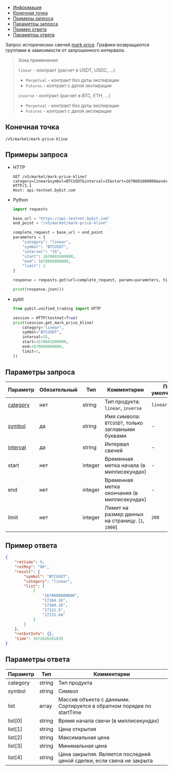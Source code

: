 - [Информация](#информация)
- [Конечная точка](#конечная-точка)
- [Примеры запроса](#примеры-запроса)
- [Параметры запроса](#параметры-запроса)
- [Пример ответа](#пример-ответа)
- [Параметры ответа](#параметры-ответа)

<a id="информация"></a>

Запрос исторических свечей [mark price](https://www.bybit.com/en-US/help-center/s/article/Glossary-Bybit-Trading-Terms).
Графики возвращаются группами в зависимости от запрошенного интервала.

>Зона применения:  
>
>`linear` - контракт (расчет в USDT, USDC, ...)
>
> - `Perpetual` - контракт без даты экспирации
> - `Futures` - контракт с датой экспирации
>
>`inverse` - контракт (расчет в BTC, ETH, ...)
>
> - `Perpetual` - контракт без даты экспирации
> - `Futures` - контракт с датой экспирации

## Конечная точка

`/v5/market/mark-price-kline`

<a id="примеры-запроса"></a>

## Примеры запроса

- HTTP

  ```http
  GET /v5/market/mark-price-kline?category=linear&symbol=BTCUSDT&interval=15&start=1670601600000&end=1670608800000&limit=1 HTTP/1.1
  Host: api-testnet.bybit.com
  ```

- Python

  ```python
  import requests

  base_url = "https://api-testnet.bybit.com"
  end_point = "/v5/market/mark-price-kline"

  complete_request = base_url + end_point
  parameters = {
      "category": "linear",
      "symbol": "BTCUSDT",
      "interval": "15",
      "start": 1670601600000,
      "end": 1670608800000,
      "limit": 1
  }
  
  response = requests.get(url=complete_request, params=parameters, timeout=10)

  print(response.json())
  ```

- pybit

  ```python
  from pybit.unified_trading import HTTP

  session = HTTP(testnet=True)
  print(session.get_mark_price_kline(
      category="linear",
      symbol="BTCUSDT",
      interval=15,
      start=1670601600000,
      end=1670608800000,
      limit=1,
  ))
  ```

<a id="параметры-запроса"></a>

## Параметры запроса

|Параметр  	                                                            |Обязательный	 |Тип   	  |Комментарии                                         |По умолчанию|
|-----------------------------------------------------------------------|--------------|----------|----------------------------------------------------|------------|
|[category](<../19.Определения значений в запросах и ответах.md#category>)	  |нет           |string    |Тип продукта: `linear`, `inverse`                   |`linear`      |
|[symbol](<../19.Определения значений в запросах и ответах.md#symbol>)	      |да            |string    |Имя символа: `BTCUSDT`, только заглавными буквами   |-           |
|[interval](<../19.Определения значений в запросах и ответах.md#interval>)    |да            |string    |Интервал свечей                                     |-           |
|start	                                                                |нет      	   |integer   |Временная метка начала (в миллисекундах)                         |-           |
|end                                                                    |нет      	   |integer   |Временная метка окончания (в миллисекундах)                      |-           |
|limit	                                                                |нет      	   |integer   |Лимит на размер данных на страницу. [`1`, `1000`]       |`200`         |

<a id="пример-ответа"></a>

## Пример ответа

```json
{
    "retCode": 0,
    "retMsg": "OK",
    "result": {
        "symbol": "BTCUSDT",
        "category": "linear",
        "list": [
            [
                "1670608800000",
                "17164.16",
                "17164.16",
                "17121.5",
                "17131.64"
            ]
        ]
    },
    "retExtInfo": {},
    "time": 1672026361839
}
```

<a id="параметры-ответа"></a>

## Параметры ответа

|Параметр  |Тип       |Комментарии                                                                                    |
|----------|----------|-----------------------------------------------------------------------------------------------|
|category  |string    |Тип продукта                                                                                   |
|symbol    |string    |Символ                                                                                         |
|list      |array     |Массив объекта с данными.<br>Сортируется в обратном порядке по startTime             |
|list[0]   |string    |Время начала свечи (в миллисекундах)                                                                        |
|list[1]   |string    |Цена открытия                                                                                  |
|list[2]   |string    |Максимальная цена                                                                              |
|list[3]   |string    |Минимальная цена                                                                               |
|list[4]   |string    |Цена закрытия. Является последней ценой сделки, если свеча не закрыта                          |
